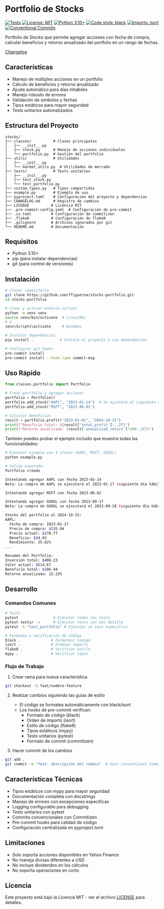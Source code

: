 # Portfolio de Stocks

[![Tests](https://github.com/ffigueroa/stocks-portfolio/actions/workflows/tests.yml/badge.svg)](https://github.com/ffigueroa/stocks-portfolio/actions/workflows/tests.yml)
[![License: MIT](https://img.shields.io/badge/License-MIT-yellow.svg)](https://opensource.org/licenses/MIT)
[![Python 3.10+](https://img.shields.io/badge/python-3.8+-blue.svg)](https://www.python.org/downloads/)
[![Code style: black](https://img.shields.io/badge/code%20style-black-000000.svg)](https://github.com/psf/black)
[![Imports: isort](https://img.shields.io/badge/%20imports-isort-%231674b1?style=flat&labelColor=ef8336)](https://pycqa.github.io/isort/)
[![Conventional Commits](https://img.shields.io/badge/Conventional%20Commits-1.0.0-%23FE5196?logo=conventionalcommits&logoColor=white)](https://conventionalcommits.org)

Portfolio de Stocks que permite agregar acciones con fecha de compra, calcular beneficios y retorno anualizado del portfolio en un rango de fechas.

[Changelog](CHANGELOG.md)

## Características

- Manejo de múltiples acciones en un portfolio
- Cálculo de beneficios y retorno anualizado
- Ajuste automático para días inhábiles
- Manejo robusto de errores
- Validación de símbolos y fechas
- Tipos estáticos para mayor seguridad
- Tests unitarios automatizados

## Estructura del Proyecto

```
stocks/
├── classes/          # Clases principales
│   ├── __init__.py
│   ├── stock.py      # Manejo de acciones individuales
│   └── portfolio.py  # Gestión del portfolio
├── utils/            # Utilidades
│   ├── __init__.py
│   └── market_utils.py  # Utilidades de mercado
├── tests/            # Tests unitarios
│   ├── __init__.py
│   ├── test_stock.py
│   └── test_portfolio.py
├── custom_types.py   # Tipos compartidos
├── example.py        # Ejemplo de uso
├── pyproject.toml    # Configuración del proyecto y dependencias
├── CHANGELOG.md      # Registro de cambios
├── LICENSE          # Licencia MIT
├── .pre-commit-config.yaml  # Configuración de pre-commit
├── .cz.toml         # Configuración de commitizen
├── .flake8          # Configuración de flake8
├── .gitignore       # Archivos ignorados por git
└── README.md        # Documentación
```

## Requisitos

- Python 3.10+
- pip (para instalar dependencias)
- git (para control de versiones)

## Instalación

```bash
# Clonar repositorio
git clone https://github.com/ffigueroa/stocks-portfolio.git
cd stocks-portfolio

# Crear y activar entorno virtual
python -m venv venv
source venv/bin/activate  # Linux/Mac
# o
venv\Scripts\activate     # Windows

# Instalar dependencias
pip install .            # Instala el proyecto y sus dependencias

# Configurar git hooks
pre-commit install
pre-commit install --hook-type commit-msg
```

## Uso Rápido

```python
from classes.portfolio import Portfolio

# Crear portfolio y agregar acciones
portfolio = Portfolio()
portfolio.add_stock("AAPL", "2023-01-14")  # Se ajustará al siguiente día hábil si es necesario
portfolio.add_stock("MSFT", "2023-06-01")

# Calcular beneficios
result = portfolio.profit("2023-01-01", "2024-10-25")
print(f"Beneficio total: ${result['total_profit']:,.2f}")
print(f"Retorno anualizado: {result['annualized_return']*100:.2f}%")
```

También puedes probar el ejemplo incluido que muestra todas las funcionalidades:

```bash
# Ejecutar ejemplo con 3 stocks (AAPL, MSFT, GOOGL)
python example.py

# Salida esperada:
Portfolio creado

Intentando agregar AAPL con fecha 2023-01-14
Nota: La compra de AAPL se ejecutará el 2023-01-17 (siguiente día hábil después de 2023-01-14)

Intentando agregar MSFT con fecha 2023-06-01

Intentando agregar GOOGL con fecha 2023-09-17
Nota: La compra de GOOGL se ejecutará el 2023-09-18 (siguiente día hábil después de 2023-09-17)

Stocks del portfolio al 2024-10-25:
AAPL:
  Fecha de compra: 2023-01-17
  Precio de compra: $135.94
  Precio actual: $170.77
  Beneficio: $34.83
  Rendimiento: 25.62%
...

Resumen del Portfolio:
Inversión total: $408.23
Valor actual: $514.67
Beneficio total: $106.44
Retorno anualizado: 15.23%
```

## Desarrollo

### Comandos Comunes

```bash
# Tests
pytest                # Ejecutar todos los tests
pytest tests/ -v      # Ejecutar tests con más detalle
pytest -k "test_portfolio" # Ejecutar un test específico

# Formateo y verificación de código
black .              # Formatear código
isort .              # Ordenar imports
flake8 .             # Verificar estilo
mypy .               # Verificar tipos

```

### Flujo de Trabajo

1. Crear rama para nueva característica
```bash
git checkout -b feat/nombre-feature
```

2. Realizar cambios siguiendo las guías de estilo
   - El código se formatea automáticamente con black/isort
   - Los hooks de pre-commit verifican:
     - Formato de código (black)
     - Orden de imports (isort)
     - Estilo de código (flake8)
     - Tipos estáticos (mypy)
     - Tests unitarios (pytest)
     - Formato de commit (commitizen)

3. Hacer commit de los cambios
```bash
git add .
git commit -m "feat: descripción del cambio"  # Usar Conventional Commits
```

## Características Técnicas

- Tipos estáticos con mypy para mayor seguridad
- Documentación completa con docstrings
- Manejo de errores con excepciones específicas
- Logging configurable para debugging
- Tests unitarios con pytest
- Commits convencionales con Commitizen
- Pre-commit hooks para calidad de código
- Configuración centralizada en pyproject.toml

## Limitaciones

- Solo soporta acciones disponibles en Yahoo Finance
- No maneja divisas diferentes a USD
- No incluye dividendos en los cálculos
- No soporta operaciones en corto

## Licencia

Este proyecto está bajo la Licencia MIT - ver el archivo [LICENSE](LICENSE) para detalles.
